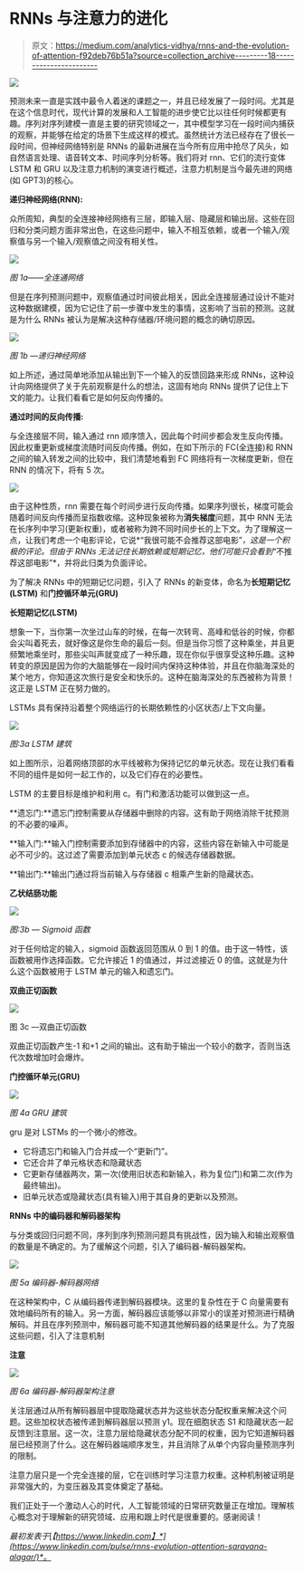 # RNNs 与注意力的进化

> 原文：<https://medium.com/analytics-vidhya/rnns-and-the-evolution-of-attention-f92deb76b51a?source=collection_archive---------18----------------------->

![](img/9eb9df31b4cdcd255f2212e8286272dd.png)

预测未来一直是实践中最令人着迷的课题之一，并且已经发展了一段时间。尤其是在这个信息时代，现代计算的发展和人工智能的进步使它比以往任何时候都更有趣。序列对序列建模一直是主要的研究领域之一，其中模型学习在一段时间内捕获的观察，并能够在给定的场景下生成这样的模式。虽然统计方法已经存在了很长一段时间，但神经网络特别是 RNNs 的最新进展在当今所有应用中抢尽了风头，如自然语言处理、语音转文本、时间序列分析等。我们将对 rnn、它们的流行变体 LSTM 和 GRU 以及注意力机制的演变进行概述，注意力机制是当今最先进的网络(如 GPT3)的核心。

**递归神经网络(RNN):**

众所周知，典型的全连接神经网络有三层，即输入层、隐藏层和输出层。这些在回归和分类问题方面非常出色，在这些问题中，输入不相互依赖，或者一个输入/观察值与另一个输入/观察值之间没有相关性。

![](img/95cd056290fd9dc951aa63649bcf316f.png)

*图 1a——全连通网络*

但是在序列预测问题中，观察值通过时间彼此相关，因此全连接层通过设计不能对这种数据建模，因为它记住了前一步骤中发生的事情，这影响了当前的预测。这就是为什么 RNNs 被认为是解决这种存储器/环境问题的概念的确切原因。

![](img/55244bbb3a6bb958095052eecb7ff678.png)

*图 1b —递归神经网络*

如上所述，通过简单地添加从输出到下一个输入的反馈回路来形成 RNNs，这种设计向网络提供了关于先前观察是什么的想法，这固有地向 RNNs 提供了记住上下文的能力。让我们看看它是如何反向传播的。

**通过时间的反向传播:**

与全连接层不同，输入通过 rnn 顺序馈入，因此每个时间步都会发生反向传播。因此权重更新或梯度流随时间反向传播。例如，在如下所示的 FC(全连接)和 RNN 之间的输入转发之间的比较中，我们清楚地看到 FC 网络将有一次梯度更新，但在 RNN 的情况下，将有 5 次。

![](img/4ec5d1c57a27fd02aaad852ababc79ff.png)

由于这种性质，rnn 需要在每个时间步进行反向传播。如果序列很长，梯度可能会随着时间反向传播而呈指数收缩。这种现象被称为**消失梯度**问题，其中 RNN 无法在长序列中学习(更新权重)，或者被称为跨不同时间步长的上下文。为了理解这一点，让我们考虑一个电影评论，它说*“我很可能不会推荐这部电影”*，这是一个积极的评论。但由于 RNNs 无法记住长期依赖或短期记忆，他们可能只会看到*“不推荐这部电影”*，并将此归类为负面评论。

为了解决 RNNs 中的短期记忆问题，引入了 RNNs 的新变体，命名为**长短期记忆(LSTM)** 和**门控循环单元(GRU)**

**长短期记忆(LSTM)**

想象一下，当你第一次坐过山车的时候，在每一次转弯、高峰和低谷的时候，你都会尖叫着死去，就好像这是你生命的最后一刻。但是当你习惯了这种乘坐，并且更频繁地乘坐时，那些尖叫声就变成了一种乐趣，现在你似乎很享受这种乐趣。这种转变的原因是因为你的大脑能够在一段时间内保持这种体验，并且在你脑海深处的某个地方，你知道这次旅行是安全和快乐的。这种在脑海深处的东西被称为背景！这正是 LSTM 正在努力做的。

LSTMs 具有保持沿着整个网络运行的长期依赖性的小区状态/上下文向量。

![](img/627241c9f6682a331c14a0720c49d5e7.png)

*图:3a LSTM 建筑*

如上图所示，沿着网络顶部的水平线被称为保持记忆的单元状态。现在让我们看看不同的组件是如何一起工作的，以及它们存在的必要性。

LSTM 的主要目标是维护和利用 c。有门和激活功能可以做到这一点。

**遗忘门:**遗忘门控制需要从存储器中删除的内容。这有助于网络消除干扰预测的不必要的噪声。

**输入门:**输入门控制需要添加到存储器中的内容，这些内容在新输入中可能是必不可少的。这过滤了需要添加到单元状态 c 的候选存储器数据。

**输出门:**输出门通过将当前输入与存储器 c 相乘产生新的隐藏状态。

**乙状结肠功能**

![](img/cbc8163ebfbb3df67b844a8b0ea71dea.png)

*图:3b — Sigmoid 函数*

对于任何给定的输入，sigmoid 函数返回范围从 0 到 1 的值。由于这一特性，该函数被用作选择函数。它允许接近 1 的值通过，并过滤接近 0 的值。这就是为什么这个函数被用于 LSTM 单元的输入和遗忘门。

**双曲正切函数**

![](img/58b41ed95bb9727860e58bec177a5f66.png)

图 3c —双曲正切函数

双曲正切函数产生-1 和+1 之间的输出。这有助于输出一个较小的数字，否则当迭代次数增加时会爆炸。

**门控循环单元(GRU)**

![](img/6508bfd4d2bada8e80fde0022ff42a6c.png)

*图 4a GRU 建筑*

gru 是对 LSTMs 的一个微小的修改。

*   它将遗忘门和输入门合并成一个“更新门”。
*   它还合并了单元格状态和隐藏状态
*   它更新存储器两次，第一次(使用旧状态和新输入，称为复位门)和第二次(作为最终输出)。
*   旧单元状态或隐藏状态(具有输入)用于其自身的更新以及预测。

**RNNs 中的编码器和解码器架构**

与分类或回归问题不同，序列到序列预测问题具有挑战性，因为输入和输出观察值的数量是不确定的。为了缓解这个问题，引入了编码器-解码器架构。

![](img/6585fe8c9fcac5ff428d68b0e78b50b5.png)

*图 5a 编码器-解码器网络*

在这种架构中，C 从编码器传递到解码器模块。这里的复杂性在于 C 向量需要有效地编码所有的输入。另一方面，解码器应该能够以非常小的误差对预测进行精确解码。并且在序列预测中，解码器可能不知道其他解码器的结果是什么。为了克服这些问题，引入了注意机制

**注意**

![](img/2ce2165f3347a179d5243186fd7d74de.png)

*图 6a 编码器-解码器架构注意*

关注层通过从所有解码器层中提取隐藏状态并为这些状态分配权重来解决这个问题。这些加权状态被传递到解码器层以预测 y1。现在细胞状态 S1 和隐藏状态一起反馈到注意层。这一次，注意力层给隐藏状态分配不同的权重，因为它知道解码器层已经预测了什么。这在解码器端顺序发生，并且消除了从单个内容向量预测序列的限制。

注意力层只是一个完全连接的层，它在训练时学习注意力权重。这种机制被证明是非常强大的，为变压器及其变体奠定了基础。

我们正处于一个激动人心的时代，人工智能领域的日常研究数量正在增加。理解核心概念对于理解新的研究领域、应用和跟上时代是很重要的。感谢阅读！

*最初发表于*[*【https://www.linkedin.com】*](https://www.linkedin.com/pulse/rnns-evolution-attention-saravana-alagar/)*。*